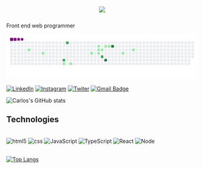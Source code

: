 
<h1 align="center">
    <img src="https://readme-typing-svg.herokuapp.com/?font=Righteous&size=35&center=true&vCenter=true&width=500&height=70&duration=4000&lines=Hi!+👋;+I'm+Carlos+Eduardo!;" />
</h1>

<p>Front end web programmer</p>

![snake gif](https://github.com/carloseduuuuu/carloseduuuuu/blob/output/github-contribution-grid-snake.gif)

[![LinkedIn](https://img.shields.io/badge/LinkedIn-0077B5?style=for-the-badge&logo=linkedin&logoColor=white)](https://www.linkedin.com/in/carloseduuu/)
[![Instagram](https://img.shields.io/badge/Instagram-E4405F?style=for-the-badge&logo=instagram&logoColor=white)](https://www.instagram.com/carloseduu.__/)
[![Twiter](https://img.shields.io/badge/Twitter-1DA1F2?style=for-the-badge&logo=twitter&logoColor=white)](https://twitter.com/carloseduuu__)
[![Gmail Badge](https://img.shields.io/badge/Gmail-D14836?style=for-the-badge&logo=gmail&logoColor=white)](mailto:duducarloseduardo234@gmail.com)

![Carlos's GitHub stats](https://github-readme-stats.vercel.app/api?username=carloseduuuuu&show_icons=true&theme=dracula)


## Technologies
<div style="display: inline_block"><br/>
  <img align="center" src="https://img.shields.io/badge/HTML5-E34F26?style=for-the-badge&logo=html5&logoColor=white" alt="html5">
  <img align="center" src="https://img.shields.io/badge/CSS3-1572B6?style=for-the-badge&logo=css3&logoColor=white" alt="css">
  <img align="center" src="https://img.shields.io/badge/JavaScript-F7DF1E?style=for-the-badge&logo=javascript&logoColor=black" alt="JavaScript">
   <img align="center" src="https://img.shields.io/badge/TypeScript-007ACC?style=for-the-badge&logo=typescript&logoColor=white" alt="TypeScript">
  <img align="center" src="https://img.shields.io/badge/React-20232A?style=for-the-badge&logo=react&logoColor=61DAFB" alt="React">
  <img align="center" src="https://img.shields.io/badge/Node.js-43853D?style=for-the-badge&logo=node.js&logoColor=white" alt="Node"><br/>
  <br/>
  
  [![Top Langs](https://github-readme-stats.vercel.app/api/top-langs/?username=carloseduuuuu&layout=compact)](https://github.com/anuraghazra/github-readme-stats)
</div>
